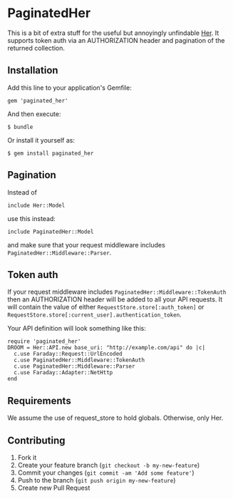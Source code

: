 # PaginatedHer

This is a bit of extra stuff for the useful but annoyingly unfindable [Her](https://github.com/remiprev/her). It supports token auth via an AUTHORIZATION header and pagination of the returned collection.

## Installation

Add this line to your application's Gemfile:

    gem 'paginated_her'

And then execute:

    $ bundle

Or install it yourself as:

    $ gem install paginated_her

## Pagination

Instead of 

    include Her::Model

use this instead:

    include PaginatedHer::Model

and make sure that your request middleware includes `PaginatedHer::Middleware::Parser`.


## Token auth

If your request middleware includes `PaginatedHer::Middleware::TokenAuth` then an AUTHORIZATION header will be added to all your API requests. 
It will contain the value of either `RequestStore.store[:auth_token]` or `RequestStore.store[:current_user].authentication_token`.

Your API definition will look something like this:

    require 'paginated_her'
    DROOM = Her::API.new base_uri: "http://example.com/api" do |c|
      c.use Faraday::Request::UrlEncoded
      c.use PaginatedHer::Middleware::TokenAuth
      c.use PaginatedHer::Middleware::Parser
      c.use Faraday::Adapter::NetHttp
    end


## Requirements

We assume the use of request_store to hold globals. Otherwise, only Her.


## Contributing

1. Fork it
2. Create your feature branch (`git checkout -b my-new-feature`)
3. Commit your changes (`git commit -am 'Add some feature'`)
4. Push to the branch (`git push origin my-new-feature`)
5. Create new Pull Request
